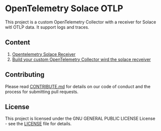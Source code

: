 # OpenTelemetry Solace OTLP

This project is a custom OpenTelemetry Collector with a receiver for Solace witl OTLP data. 
It support logs and traces.

## Content

1. [Opentelemetry Solace Receiver](./receiver/solaceotlpreceiver/README.md)
2. [Build your custom OpenTelemetry Collector wird the solace recveiver](./custom-collector/README.md)

## Contributing

Please read [CONTRIBUTE.md](CONTRIBUTE.md) for details on our code of conduct and the process for submitting pull requests.

## License

This project is licensed under the GNU GENERAL PUBLIC LICENSE License - see the [LICENSE](LICENSE) file for details. 
